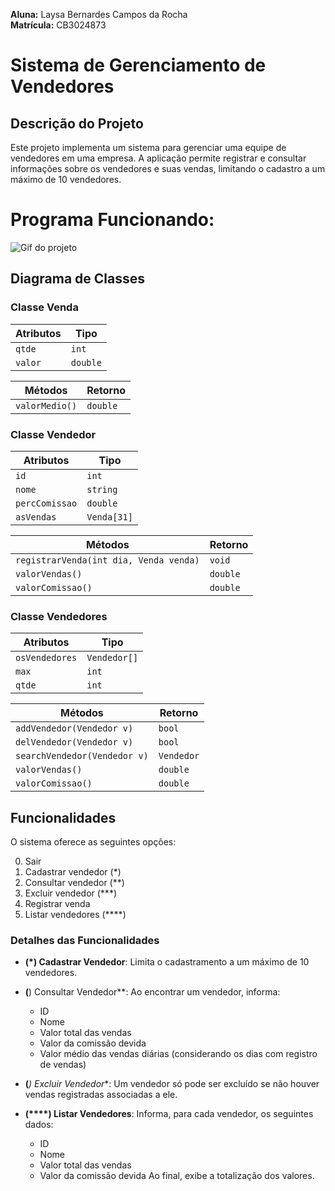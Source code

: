 **Aluna:** Laysa Bernardes Campos da Rocha  
**Matrícula:** CB3024873 

# Sistema de Gerenciamento de Vendedores

## Descrição do Projeto

Este projeto implementa um sistema para gerenciar uma equipe de vendedores em uma empresa. A aplicação permite registrar e consultar informações sobre os vendedores e suas vendas, limitando o cadastro a um máximo de 10 vendedores.

# Programa Funcionando:

![Gif do projeto](./Vendedores.gif)

## Diagrama de Classes

### Classe Venda

| Atributos        | Tipo     |
|------------------|----------|
| `qtde`           | `int`    |
| `valor`          | `double` |

| Métodos                  | Retorno   |
|--------------------------|-----------|
| `valorMedio()`          | `double`  |

### Classe Vendedor

| Atributos            | Tipo             |
|----------------------|------------------|
| `id`                 | `int`            |
| `nome`               | `string`         |
| `percComissao`       | `double`         |
| `asVendas`           | `Venda[31]`      |

| Métodos                                  | Retorno   |
|------------------------------------------|-----------|
| `registrarVenda(int dia, Venda venda)`  | `void`    |
| `valorVendas()`                          | `double`  |
| `valorComissao()`                        | `double`  |

### Classe Vendedores

| Atributos               | Tipo             |
|-------------------------|------------------|
| `osVendedores`          | `Vendedor[]`     |
| `max`                   | `int`            |
| `qtde`                  | `int`            |

| Métodos                                      | Retorno   |
|----------------------------------------------|-----------|
| `addVendedor(Vendedor v)`                   | `bool`    |
| `delVendedor(Vendedor v)`                   | `bool`    |
| `searchVendedor(Vendedor v)`                | `Vendedor`|
| `valorVendas()`                              | `double`  |
| `valorComissao()`                            | `double`  |

## Funcionalidades

O sistema oferece as seguintes opções:

0. Sair
1. Cadastrar vendedor (*)
2. Consultar vendedor (**)
3. Excluir vendedor   (***)
4. Registrar venda
5. Listar vendedores  (****)

### Detalhes das Funcionalidades

- **(*) Cadastrar Vendedor**: Limita o cadastramento a um máximo de 10 vendedores.
  
- **(**) Consultar Vendedor**: Ao encontrar um vendedor, informa:
  - ID
  - Nome
  - Valor total das vendas
  - Valor da comissão devida
  - Valor médio das vendas diárias (considerando os dias com registro de vendas)

- **(***) Excluir Vendedor**: Um vendedor só pode ser excluído se não houver vendas registradas associadas a ele.

- **(****) Listar Vendedores**: Informa, para cada vendedor, os seguintes dados:
  - ID
  - Nome
  - Valor total das vendas
  - Valor da comissão devida
  Ao final, exibe a totalização dos valores.


